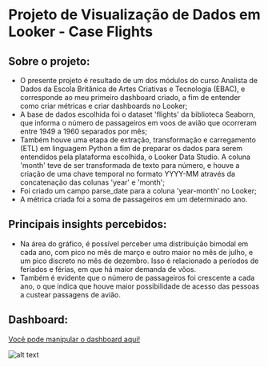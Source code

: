 # Projeto de Visualização de Dados em Looker - Case Flights

## Sobre o projeto:
- O presente projeto  é resultado de um dos módulos do curso Analista de Dados da Escola Britânica de Artes Criativas e Tecnologia (EBAC), e corresponde ao meu primeiro dashboard criado, a fim de entender como criar métricas e criar dashboards no Looker;  
- A base de dados escolhida foi o dataset 'flights' da biblioteca Seaborn, que informa o número de passageiros em voos de avião que ocorreram entre 1949 a 1960 separados por mês;
-  Também houve uma etapa de extração, transformação e carregamento (ETL) em linguagem Python a fim de preparar os dados para serem entendidos pela plataforma escolhida, o Looker Data Studio. A coluna 'month' teve de ser transformada de texto para número, e houve a criação de uma chave temporal no formato YYYY-MM através da concatenação das colunas 'year' e 'month';
-  Foi criado um campo parse_date para a coluna 'year-month' no Looker;
- A métrica criada foi a soma de passageiros em um determinado ano.

## Principais insights percebidos:
- Na área do gráfico, é possível perceber uma distribuição bimodal em cada ano, com pico no mês de março e outro maior no mês de julho, e um pico discreto no mês de dezembro. Isso é relacionado a períodos de feriados e férias, em que há maior demanda de vôos.
- Também é evidente que o número de passageiros foi crescente a cada ano, o que indica que houve maior possibilidade de acesso das pessoas a custear passagens de avião.

## Dashboard:
[Você pode manipular o dashboard aqui!](https://colab.research.google.com/drive/1Co6RQ6QxAPodyYcmIru0dPqQQYxDfWHY?usp=sharing)

![alt text](https://github.com/ayportella/dataviz/blob/main/01_looker_flights/flights_dashboard_image.PNG)
